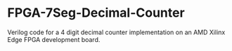 # FPGA-7Seg-Decimal-Counter
Verilog code for a 4 digit decimal counter implementation on an AMD Xilinx Edge FPGA development board.
